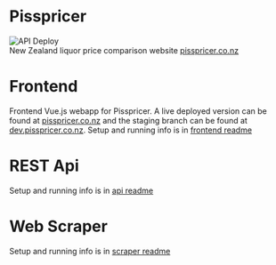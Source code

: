 # Pisspricer
![API Deploy](https://github.com/TooMuch4U/pisspricer/workflows/API%20Deploy/badge.svg)  
New Zealand liquor price comparison website [pisspricer.co.nz](https://pisspricer.co.nz) 

# Frontend
Frontend Vue.js webapp for Pisspricer. A live deployed version can be found at [pisspricer.co.nz](https://pisspricer.co.nz)
and the staging branch can be found at [dev.pisspricer.co.nz](https://dev.pisspricer.co.nz).
Setup and running info is in [frontend readme](frontend/README.md)

# REST Api
Setup and running info is in [api readme](api/README.md)

# Web Scraper
Setup and running info is in [scraper readme](pricescraper/README.md)